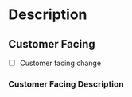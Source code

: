 # Description

<!-- Please include a summary of the changes and the related issue. Please also include relevant motivation and context. List any dependencies that are required for this change. -->

## Customer Facing
<!-- tick if your change is customer facing or leave it like that otherwise -->
-   [ ] Customer facing change

### Customer Facing Description
<!-- enter customer facing description if this change is customer facing -->
